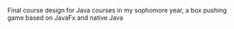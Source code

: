 Final course design for Java courses in my sophomore year, a box pushing game based on JavaFx and native Java
